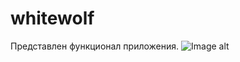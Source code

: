 # whitewolf
Представлен функционал приложения.
![Image alt](https://github.com/Filatov-Oleg/whitewolf/raw/master/whitewolf/Screenshots/menu_01.png)
